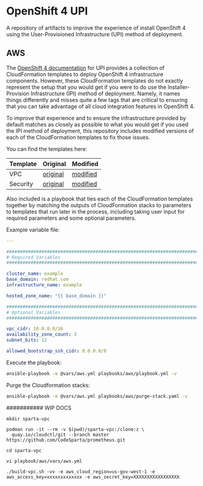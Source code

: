 # OpenShift 4 UPI

A repository of artifacts to improve the experience of install OpenShift 4
using the User-Provisioned Infrastructure (UPI) method of deployment.

## AWS

The [OpenShift 4 documentation][1] for UPI provides a collection of
CloudFormation templates to deploy OpenShift 4 infrastructure components.
However, these CloudFormation templates do not exactly represent the setup that
you would get if you were to do use the Installer-Provision Infrastructure
(IPI) method of deployment. Namely, it names things differently and misses
quite a few tags that are critical to ensuring that you can take advantage of
all cloud integration features in OpenShift 4.

To improve that experience and to ensure the infrastructure provided by default
matches as closely as possible to what you would get if you used the IPI method
of deployment, this repository includes modified versions of each of the
CloudFormation templates to fix those issues.

You can find the templates here:

| Template                 | Original                                                             | Modified                                                    |
| ------------------------ | -------------------------------------------------------------------- | ----------------------------------------------------------- |
| VPC                      | [original](playbooks/aws/cloudformation/vpc.original.yaml)           | [modified](playbooks/aws/cloudformation/vpc.yaml)           |
| Security                 | [original](playbooks/aws/cloudformation/security.original.yaml)      | [modified](playbooks/aws/cloudformation/security.yaml)      |

Also included is a playbook that ties each of the CloudFormation templates
together by matching the outputs of CloudFormation stacks to parameters to
templates that run later in the process, including taking user input for
required parameters and some optional parameters.

Example variable file:

```yaml
---

###############################################################################
# Required Variables
###############################################################################

cluster_name: example
base_domain: redhat.com
infrastructure_name: example

hosted_zone_name: "{{ base_domain }}"

###############################################################################
# Optional Variables
###############################################################################

vpc_cidr: 10.0.0.0/16
availability_zone_count: 3
subnet_bits: 12

allowed_bootstrap_ssh_cidr: 0.0.0.0/0

```

Execute the playbook:

```bash
ansible-playbook -e @vars/aws.yml playbooks/aws/playbook.yml -v
```

Purge the Cloudformation stacks:

```bash
ansible-playbook -e @vars/aws.yml playbooks/aws/purge-stack.yaml -v
```

[1]: https://docs.openshift.com/container-platform/latest/installing/installing_aws/installing-aws-user-infra.html


########### WIP DOCS
```
mkdir sparta-vpc
```
```
podman run -it --rm -v $(pwd)/sparta-vpc:/clone:z \
  quay.io/cloudctl/git --branch master https://github.com/CodeSparta/prometheus.git
```
```
cd sparta-vpc
```
```
vi playbook/aws/vars/aws.yml
```
```
./build-vpc.sh -vv -e aws_cloud_region=us-gov-west-1 -e aws_access_key=xxxxxxxxxxxxx -e aws_secret_key=XXXXXXXXXXXXXXXXX
```
